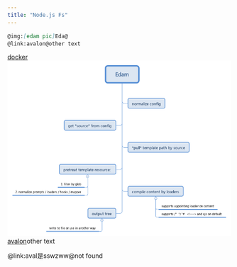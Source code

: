```yaml
---
title: "Node.js Fs"
---
```


```markdown
@img:[edam pic]Eda@
@link:avalon@other text
```

[docker](工具链/docker/docker.md#anchor)
![edam pic](imgs/Edam.png)
[avalon](技术栈/avalon.md)other text

@link:aval是sswzww@not found
